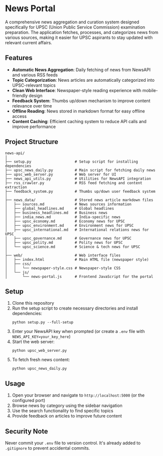 # News Portal

A comprehensive news aggregation and curation system designed specifically for UPSC (Union Public Service Commission) examination preparation. The application fetches, processes, and categorizes news from various sources, making it easier for UPSC aspirants to stay updated with relevant current affairs.

## Features

- **Automatic News Aggregation**: Daily fetching of news from NewsAPI and various RSS feeds
- **Topic Categorization**: News articles are automatically categorized into UPSC-relevant topics
- **Clean Web Interface**: Newspaper-style reading experience with mobile-friendly design
- **Feedback System**: Thumbs up/down mechanism to improve content relevance over time
- **Offline Reading**: News stored in markdown format for easy offline access
- **Content Caching**: Efficient caching system to reduce API calls and improve performance

## Project Structure

```
news-api/
│
├── setup.py                    # Setup script for installing dependencies
├── upsc_news_daily.py          # Main script for fetching daily news
├── upsc_web_server.py          # Web server for UI
├── news_api_utils.py           # Utilities for NewsAPI integration
├── rss_crawler.py              # RSS feed fetching and content extraction
├── feedback_system.py          # Thumbs up/down user feedback system
│
├── news_data/                  # Stored news article markdown files
│   ├── sources.md              # News sources information
│   ├── global_headlines.md     # Global headlines
│   ├── business_headlines.md   # Business news
│   ├── india_news.md           # India-specific news
│   ├── upsc_economy.md         # Economy news for UPSC
│   ├── upsc_environment.md     # Environment news for UPSC
│   ├── upsc_international.md   # International relations news for UPSC
│   ├── upsc_governance.md      # Governance news for UPSC
│   ├── upsc_polity.md          # Polity news for UPSC
│   └── upsc_science.md         # Science & tech news for UPSC
│
├── web/                        # Web interface files
│   ├── index.html              # Main HTML file (newspaper style)
│   ├── css/
│   │   └── newspaper-style.css # Newspaper-style CSS
│   └── js/
│       └── news-portal.js      # Frontend JavaScript for the portal
```

## Setup

1. Clone this repository
2. Run the setup script to create necessary directories and install dependencies:
   ```
   python setup.py --full-setup
   ```
3. Enter your NewsAPI key when prompted (or create a `.env` file with `NEWS_API_KEY=your_key_here`)
4. Start the web server:
   ```
   python upsc_web_server.py
   ```
5. To fetch fresh news content:
   ```
   python upsc_news_daily.py
   ```

## Usage

1. Open your browser and navigate to `http://localhost:5000` (or the configured port)
2. Browse news by category using the sidebar navigation
3. Use the search functionality to find specific topics
4. Provide feedback on articles to improve future content

## Security Note

Never commit your `.env` file to version control. It's already added to `.gitignore` to prevent accidental commits. 
